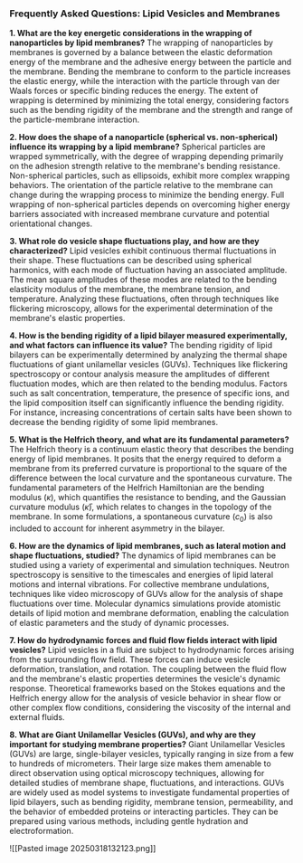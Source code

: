 ### Frequently Asked Questions: Lipid Vesicles and Membranes

**1. What are the key energetic considerations in the wrapping of nanoparticles by lipid membranes?** The wrapping of nanoparticles by membranes is governed by a balance between the elastic deformation energy of the membrane and the adhesive energy between the particle and the membrane. Bending the membrane to conform to the particle increases the elastic energy, while the interaction with the particle through van der Waals forces or specific binding reduces the energy. The extent of wrapping is determined by minimizing the total energy, considering factors such as the bending rigidity of the membrane and the strength and range of the particle-membrane interaction.

**2. How does the shape of a nanoparticle (spherical vs. non-spherical) influence its wrapping by a lipid membrane?** Spherical particles are wrapped symmetrically, with the degree of wrapping depending primarily on the adhesion strength relative to the membrane's bending resistance. Non-spherical particles, such as ellipsoids, exhibit more complex wrapping behaviors. The orientation of the particle relative to the membrane can change during the wrapping process to minimize the bending energy. Full wrapping of non-spherical particles depends on overcoming higher energy barriers associated with increased membrane curvature and potential orientational changes.

**3. What role do vesicle shape fluctuations play, and how are they characterized?** Lipid vesicles exhibit continuous thermal fluctuations in their shape. These fluctuations can be described using spherical harmonics, with each mode of fluctuation having an associated amplitude. The mean square amplitudes of these modes are related to the bending elasticity modulus of the membrane, the membrane tension, and temperature. Analyzing these fluctuations, often through techniques like flickering microscopy, allows for the experimental determination of the membrane's elastic properties.

**4. How is the bending rigidity of a lipid bilayer measured experimentally, and what factors can influence its value?** The bending rigidity of lipid bilayers can be experimentally determined by analyzing the thermal shape fluctuations of giant unilamellar vesicles (GUVs). Techniques like flickering spectroscopy or contour analysis measure the amplitudes of different fluctuation modes, which are then related to the bending modulus. Factors such as salt concentration, temperature, the presence of specific ions, and the lipid composition itself can significantly influence the bending rigidity. For instance, increasing concentrations of certain salts have been shown to decrease the bending rigidity of some lipid membranes.

**5. What is the Helfrich theory, and what are its fundamental parameters?** The Helfrich theory is a continuum elastic theory that describes the bending energy of lipid membranes. It posits that the energy required to deform a membrane from its preferred curvature is proportional to the square of the difference between the local curvature and the spontaneous curvature. The fundamental parameters of the Helfrich Hamiltonian are the bending modulus ($\kappa$), which quantifies the resistance to bending, and the Gaussian curvature modulus ($\bar{\kappa}$), which relates to changes in the topology of the membrane. In some formulations, a spontaneous curvature ($c_0$) is also included to account for inherent asymmetry in the bilayer.

**6. How are the dynamics of lipid membranes, such as lateral motion and shape fluctuations, studied?** The dynamics of lipid membranes can be studied using a variety of experimental and simulation techniques. Neutron spectroscopy is sensitive to the timescales and energies of lipid lateral motions and internal vibrations. For collective membrane undulations, techniques like video microscopy of GUVs allow for the analysis of shape fluctuations over time. Molecular dynamics simulations provide atomistic details of lipid motion and membrane deformation, enabling the calculation of elastic parameters and the study of dynamic processes.

**7. How do hydrodynamic forces and fluid flow fields interact with lipid vesicles?** Lipid vesicles in a fluid are subject to hydrodynamic forces arising from the surrounding flow field. These forces can induce vesicle deformation, translation, and rotation. The coupling between the fluid flow and the membrane's elastic properties determines the vesicle's dynamic response. Theoretical frameworks based on the Stokes equations and the Helfrich energy allow for the analysis of vesicle behavior in shear flow or other complex flow conditions, considering the viscosity of the internal and external fluids.

**8. What are Giant Unilamellar Vesicles (GUVs), and why are they important for studying membrane properties?** Giant Unilamellar Vesicles (GUVs) are large, single-bilayer vesicles, typically ranging in size from a few to hundreds of micrometers. Their large size makes them amenable to direct observation using optical microscopy techniques, allowing for detailed studies of membrane shape, fluctuations, and interactions. GUVs are widely used as model systems to investigate fundamental properties of lipid bilayers, such as bending rigidity, membrane tension, permeability, and the behavior of embedded proteins or interacting particles. They can be prepared using various methods, including gentle hydration and electroformation.


![[Pasted image 20250318132123.png]]